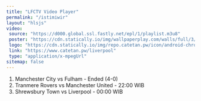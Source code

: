```yaml
---
title: "LFCTV Video Player"
permalink: "/istimiwir"
layout: "hlsjs"
video:
 source: "https://d000.global.ssl.fastly.net/epl/1/playlist.m3u8"
 poster: "https://cdn.statically.io/img/wallpaperplay.com/walls/full/3/5/a/324285.jpg?w=480&quality=80&format=webp"
 logo: "https://cdn.statically.io/img/repo.catetan.pw/icon/android-chrome-512x512.png?w=50"
 link: "https://www.catetan.pw/liverpool"
 type: "application/x-mpegUrl"
sitemap: false
---
```

1. Manchester City vs Fulham - Ended (4-0)
2. Tranmere Rovers vs Manchester United - 22:00 WIB
3. Shrewsbury Town vs Liverpool - 00:00 WIB
